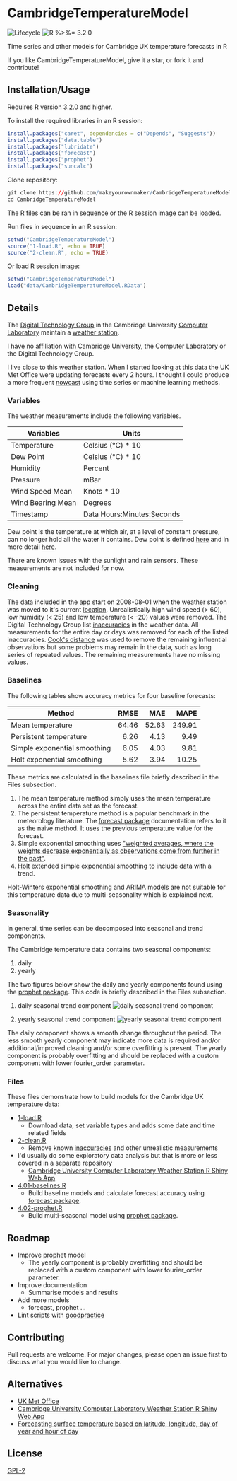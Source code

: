 # CambridgeTemperatureModel

![Lifecycle
](https://img.shields.io/badge/lifecycle-experimental-orange.svg?style=flat)
![R
%>%= 3.2.0](https://img.shields.io/badge/R->%3D3.2.0-blue.svg?style=flat)

Time series and other models for Cambridge UK temperature forecasts in R

If you like CambridgeTemperatureModel, give it a star, or fork it and contribute!


## Installation/Usage

Requires R version 3.2.0 and higher.

To install the required libraries in an R session:
```r
install.packages("caret", dependencies = c("Depends", "Suggests"))
install.packages("data.table")
install.packages("lubridate")
install.packages("forecast")
install.packages("prophet")
install.packages("suncalc")
```

Clone repository:
```r
git clone https://github.com/makeyourownmaker/CambridgeTemperatureModel
cd CambridgeTemperatureModel
```

The R files can be ran in sequence or the R session image can be loaded.

Run files in sequence in an R session:
```r
setwd("CambridgeTemperatureModel")
source("1-load.R", echo = TRUE)
source("2-clean.R", echo = TRUE)
```

Or load R session image:
```r
setwd("CambridgeTemperatureModel")
load("data/CambridgeTemperatureModel.RData")
```


## Details

The [Digital Technology Group](https://www.cl.cam.ac.uk/research/dtg/) in the Cambridge University
[Computer Laboratory](https://www.cl.cam.ac.uk/) maintain a [weather station](https://www.cl.cam.ac.uk/research/dtg/weather/).

I have no affiliation with Cambridge University, the Computer Laboratory or the Digital Technology Group.

I live close to this weather station.  When I started looking at this data the UK Met Office
were updating forecasts every 2 hours.  I thought I could produce a more frequent
[nowcast](https://en.wikipedia.org/wiki/Nowcasting_(meteorology)) using time series or
machine learning methods.


### Variables

The weather measurements include the following variables.

| Variables         | Units                      |
|-------------------|----------------------------|
| Temperature       | Celsius (°C) * 10          |
| Dew Point         | Celsius (°C) * 10          |
| Humidity          | Percent                    |
| Pressure          | mBar                       |
| Wind Speed Mean   | Knots * 10                 |
| Wind Bearing Mean | Degrees                    |
| Timestamp         | Data Hours:Minutes:Seconds |

Dew point is the temperature at which air, at a level of constant pressure, can no longer hold all the
water it contains.  Dew point is defined [here](https://www.cl.cam.ac.uk/research/dtg/weather/dewpoint.html)
and in more detail [here](http://www.faqs.org/faqs/meteorology/temp-dewpoint/).

There are known issues with the sunlight and rain sensors.  These measurements are not included for now.


### Cleaning

The data included in the app start on 2008-08-01 when the weather station was moved to it's current
[location](https://www.cl.cam.ac.uk/research/dtg/weather/map.html).  Unrealistically high wind speed (> 60),
low humidity (< 25) and low temperature (< -20) values were removed.  The Digital Technology
Group list [inaccuracies](https://www.cl.cam.ac.uk/research/dtg/weather/inaccuracies.html) in the weather
data.  All measurements for the entire day or days was removed for each of the listed inaccuracies.
[Cook's distance](https://en.wikipedia.org/wiki/Cook%27s_distance)
was used to remove the remaining influential observations but some problems may remain in the data, such as
long series of repeated values.  The remaining measurements have no missing values.


### Baselines

The following tables show accuracy metrics for four baseline forecasts:

| Method                         | RMSE    | MAE     | MAPE     |
| ------------------------------ | ------: | ------: | -------: |
| Mean temperature               | 64.46   | 52.63   | 249.91   |
| Persistent temperature         | 6.26    | 4.13    | 9.49     |
| Simple exponential smoothing   | 6.05    | 4.03    | 9.81     |
| Holt exponential smoothing     | 5.62    | 3.94    | 10.25    |

These metrics are calculated in the baselines file briefly
described in the Files subsection.

1. The mean temperature method simply uses the mean temperature across
the entire data set as the forecast.
2. The persistent temperature method is a popular benchmark in the
meteorology literature.  The
[forecast package](https://cran.r-project.org/web/packages/forecast/)
documentation refers to
it as the naive method. It uses the previous temperature value
for the forecast.
3. Simple exponential smoothing uses
["weighted averages, where the weights decrease exponentially as observations come from further in the past"](https://otexts.com/fpp2/ses.html).
4. [Holt](https://otexts.com/fpp2/holt.html) extended simple exponential
smoothing to include data with a trend.

Holt-Winters exponential smoothing and ARIMA models are not suitable
for this temperature data due to multi-seasonality which is explained
next.


### Seasonality

In general, time series can be decomposed into seasonal and trend components.

The Cambridge temperature data contains two seasonal components:
1. daily
2. yearly

The two figures below show the daily and yearly components found using the
[prophet package](https://cran.r-project.org/web/packages/prophet/).  This
code is briefly described in the Files subsection.

1. daily seasonal trend component
![daily seasonal trend component
](https://github.com/makeyourownmaker/CambridgeTemperatureModel/blob/master/figures/prophet.daily.component.01.png "daily seasonal trend component")

2. yearly seasonal trend component
![yearly seasonal trend component
](https://github.com/makeyourownmaker/CambridgeTemperatureModel/blob/master/figures/prophet.yearly.component.01.png "yearly seasonal trend component")

The daily component shows a smooth change throughout the period.
The less smooth yearly component may indicate more data is required and/or
additional/improved cleaning and/or some overfitting is present.
The yearly component is probably overfitting and should be replaced
with a custom component with lower fourier_order parameter.


### Files

These files demonstrate how to build models for the Cambridge UK temperature data:

 * [1-load.R](https://github.com/makeyourownmaker/CambridgeTemperatureModel/blob/master/1-load.R)
   * Download data, set variable types and adds some date and time related fields
 * [2-clean.R](https://github.com/makeyourownmaker/CambridgeTemperatureModel/blob/master/2-clean.R)
   * Remove known [inaccuracies](https://www.cl.cam.ac.uk/research/dtg/weather/inaccuracies.html) and other unrealistic measurements
 * I'd usually do some exploratory data analysis but that is more or less covered in a separate repository
   * [Cambridge University Computer Laboratory Weather Station R Shiny Web App](https://github.com/makeyourownmaker/ComLabWeatherShiny)
 * [4.01-baselines.R](https://github.com/makeyourownmaker/CambridgeTemperatureModel/blob/master/4-baselines.R)
   * Build baseline models and calculate forecast accuracy using [forecast package](https://cran.r-project.org/web/packages/forecast/).
 * [4.02-prophet.R](https://github.com/makeyourownmaker/CambridgeTemperatureModel/blob/master/3-prophet.R)
   * Build multi-seasonal model using [prophet package](https://cran.r-project.org/web/packages/prophet/).


## Roadmap

* Improve prophet model
  * The yearly component is probably overfitting and should be replaced
    with a custom component with lower fourier_order parameter.
* Improve documentation
  * Summarise models and results
* Add more models
  * forecast, prophet ...
* Lint scripts with [goodpractice](https://cran.r-project.org/web/packages/goodpractice/index.html)


## Contributing

Pull requests are welcome. For major changes, please open an issue first to discuss what you would like to change.


## Alternatives

* [UK Met Office](https://metoffice.gov.uk/)
* [Cambridge University Computer Laboratory Weather Station R Shiny Web App](https://github.com/makeyourownmaker/ComLabWeatherShiny)
* [Forecasting surface temperature based on latitude, longitude, day of year and hour of day](https://github.com/makeyourownmaker/ParametricWeatherModel)


## License

[GPL-2](https://www.gnu.org/licenses/old-licenses/gpl-2.0.en.html)
